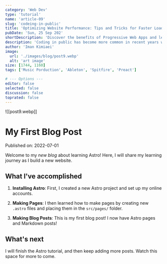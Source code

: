 ```yaml
---
category: 'Web Dev'
type: 'tutorial'
name: 'article-09'
slug: 'codeing-in-public'
title: 'Optimizing Website Performance: Tips and Tricks for Faster Load Times'
pubDate: 'Sun, 25 Sep 202'
shortDescription: 'Discover the benefits of Progressive Web Apps and learn how to create fast, reliable, and engaging web experiences for your users.'
description: 'Coding in public has become more common in recent years with the rise of social coding platforms like GitHub and the increasing popularity of open source software development. However, coding in public can present a unique set of challenges for developers who are used to working in private settings. In this article, we will explore the top 10 new challenges that developers may face when coding in public, such as managing feedback from the community, dealing with public scrutiny and criticism, maintaining professionalism and integrity, and balancing productivity with engagement in public forums. This article aims to provide helpful tips and strategies for developers who want to code in public effectively while still maintaining their sanity and productivity.'
author: 'Iman Kimiaei'
image:
  url: './images/blog/post9.webp'
  alt: 'art image'
size: [1744, 1160]
tags: ['Music Porduction', 'Ableton', 'Spitfire', 'Preact']

# --- Options ---
editor: false
selected: false
discussion: false
toprated: false
---
```


![[post9.webp]]

# My First Blog Post

Published on: 2022-07-01

Welcome to my _new blog_ about learning Astro! Here, I will share my learning journey as I build a new website.

## What I've accomplished

1. **Installing Astro**: First, I created a new Astro project and set up my online accounts.

2. **Making Pages**: I then learned how to make pages by creating new `.astro` files and placing them in the `src/pages/` folder.

3. **Making Blog Posts**: This is my first blog post! I now have Astro pages and Markdown posts!

## What's next

I will finish the Astro tutorial, and then keep adding more posts. Watch this space for more to come.
